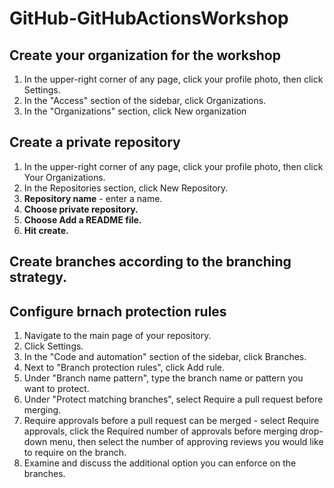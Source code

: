 # GitHub-GitHubActionsWorkshop

## Create your organization for the workshop

  1. In the upper-right corner of any page, click your profile photo, then click Settings.
  2. In the "Access" section of the sidebar, click  Organizations.
  3. In the "Organizations" section, click New organization
  
## Create a private repository

  1. In the upper-right corner of any page, click your profile photo, then click Your Organizations.
  2. In the Repositories section, click New Repository.
  3. **Repository name** - enter a name.
  4. **Choose private repository.**
  5. **Choose Add a README file.**
  6. **Hit create.**
  
## Create branches according to the branching strategy.

## Configure brnach protection rules

1. Navigate to the main page of your repository.
2. Click  Settings.
3. In the "Code and automation" section of the sidebar, click  Branches.
4. Next to "Branch protection rules", click Add rule.
5. Under "Branch name pattern", type the branch name or pattern you want to protect.
6. Under "Protect matching branches", select Require a pull request before merging.
7. Require approvals before a pull request can be merged - select Require approvals, click the Required number of approvals before merging drop-down menu, then select the number of approving reviews you would like to require on the branch.
8. Examine and discuss the additional option you can enforce on the branches.

